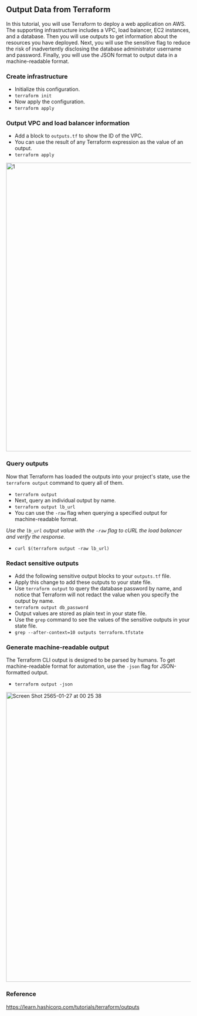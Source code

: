 ## Output Data from Terraform
In this tutorial, you will use Terraform to deploy a web application on AWS. The supporting infrastructure includes a VPC, load balancer, EC2 instances, and a database. Then you will use outputs to get information about the resources you have deployed. Next, you will use the sensitive flag to reduce the risk of inadvertently disclosing the database administrator username and password. Finally, you will use the JSON format to output data in a machine-readable format.

### Create infrastructure
- Initialize this configuration.
- `terraform init`
- Now apply the configuration.
- `terraform apply`

### Output VPC and load balancer information
- Add a block to `outputs.tf` to show the ID of the VPC.
- You can use the result of any Terraform expression as the value of an output.
- `terraform apply`

<img width="787" alt="1" src="https://user-images.githubusercontent.com/33342822/151214887-db59185c-7517-4c5b-9b77-317b35f8ef51.png">

### Query outputs
Now that Terraform has loaded the outputs into your project's state, use the `terraform output` command to query all of them.
- `terraform output`
- Next, query an individual output by name.
- `terraform output lb_url`
- You can use the `-raw` flag when querying a specified output for machine-readable format.
  
*Use the `lb_url` output value with the `-raw` flag to cURL the load balancer and verify the response.*
- `curl $(terraform output -raw lb_url)`

### Redact sensitive outputs
- Add the following sensitive output blocks to your `outputs.tf` file.
- Apply this change to add these outputs to your state file.
- Use `terraform output` to query the database password by name, and notice that Terraform will not redact the value when you specify the output by name.
- `terraform output db_password`
- Output values are stored as plain text in your state file.
- Use the `grep` command to see the values of the sensitive outputs in your state file.
- `grep --after-context=10 outputs terraform.tfstate`

### Generate machine-readable output
The Terraform CLI output is designed to be parsed by humans. To get machine-readable format for automation, use the `-json` flag for JSON-formatted output.
- `terraform output -json`

<img width="790" alt="Screen Shot 2565-01-27 at 00 25 38" src="https://user-images.githubusercontent.com/33342822/151214797-8467579d-8536-4f61-a75d-bb58bc6b8349.png">

### Reference
https://learn.hashicorp.com/tutorials/terraform/outputs
